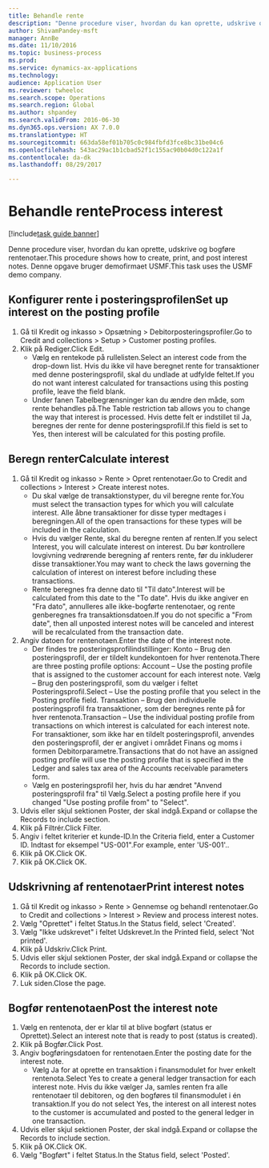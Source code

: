 ```yaml
--- 
title: Behandle rente
description: "Denne procedure viser, hvordan du kan oprette, udskrive og bogføre rentenotaer."
author: ShivamPandey-msft
manager: AnnBe
ms.date: 11/10/2016
ms.topic: business-process
ms.prod: 
ms.service: dynamics-ax-applications
ms.technology: 
audience: Application User
ms.reviewer: twheeloc
ms.search.scope: Operations
ms.search.region: Global
ms.author: shpandey
ms.search.validFrom: 2016-06-30
ms.dyn365.ops.version: AX 7.0.0
ms.translationtype: HT
ms.sourcegitcommit: 663da58ef01b705c0c984fbfd3fce8bc31be04c6
ms.openlocfilehash: 543ac29ac1b1cbad52f1c155ac90b04d0c122a1f
ms.contentlocale: da-dk
ms.lasthandoff: 08/29/2017

---
```

# <a name="process-interest"></a><span data-ttu-id="6b5a8-103">Behandle rente</span><span class="sxs-lookup"><span data-stu-id="6b5a8-103">Process interest</span></span>

[!include[task guide banner](../../includes/task-guide-banner.md)]

<span data-ttu-id="6b5a8-104">Denne procedure viser, hvordan du kan oprette, udskrive og bogføre rentenotaer.</span><span class="sxs-lookup"><span data-stu-id="6b5a8-104">This procedure shows how to create, print, and post interest notes.</span></span> <span data-ttu-id="6b5a8-105">Denne opgave bruger demofirmaet USMF.</span><span class="sxs-lookup"><span data-stu-id="6b5a8-105">This task uses the USMF demo company.</span></span>


## <a name="set-up-interest-on-the-posting-profile"></a><span data-ttu-id="6b5a8-106">Konfigurer rente i posteringsprofilen</span><span class="sxs-lookup"><span data-stu-id="6b5a8-106">Set up interest on the posting profile</span></span>
1. <span data-ttu-id="6b5a8-107">Gå til Kredit og inkasso > Opsætning > Debitorposteringsprofiler.</span><span class="sxs-lookup"><span data-stu-id="6b5a8-107">Go to Credit and collections > Setup > Customer posting profiles.</span></span>
2. <span data-ttu-id="6b5a8-108">Klik på Rediger.</span><span class="sxs-lookup"><span data-stu-id="6b5a8-108">Click Edit.</span></span>
    * <span data-ttu-id="6b5a8-109">Vælg en rentekode på rullelisten.</span><span class="sxs-lookup"><span data-stu-id="6b5a8-109">Select an interest code from the drop-down list.</span></span> <span data-ttu-id="6b5a8-110">Hvis du ikke vil have beregnet rente for transaktioner med denne posteringsprofil, skal du undlade at udfylde feltet.</span><span class="sxs-lookup"><span data-stu-id="6b5a8-110">If you do not want interest calculated for transactions using this posting profile, leave the field blank.</span></span>  
    * <span data-ttu-id="6b5a8-111">Under fanen Tabelbegrænsninger kan du ændre den måde, som rente behandles på.</span><span class="sxs-lookup"><span data-stu-id="6b5a8-111">The Table restriction tab allows you to change the way that interest is processed.</span></span> <span data-ttu-id="6b5a8-112">Hvis dette felt er indstillet til Ja, beregnes der rente for denne posteringsprofil.</span><span class="sxs-lookup"><span data-stu-id="6b5a8-112">If this field is set to Yes, then interest will be calculated for this posting profile.</span></span>  

## <a name="calculate-interest"></a><span data-ttu-id="6b5a8-113">Beregn renter</span><span class="sxs-lookup"><span data-stu-id="6b5a8-113">Calculate interest</span></span>
1. <span data-ttu-id="6b5a8-114">Gå til Kredit og inkasso > Rente > Opret rentenotaer.</span><span class="sxs-lookup"><span data-stu-id="6b5a8-114">Go to Credit and collections > Interest > Create interest notes.</span></span>
    * <span data-ttu-id="6b5a8-115">Du skal vælge de transaktionstyper, du vil beregne rente for.</span><span class="sxs-lookup"><span data-stu-id="6b5a8-115">You must select the transaction types for which you will calculate interest.</span></span> <span data-ttu-id="6b5a8-116">Alle åbne transaktioner for disse typer medtages i beregningen.</span><span class="sxs-lookup"><span data-stu-id="6b5a8-116">All of the open transactions for these types will be included in the calculation.</span></span>  
    * <span data-ttu-id="6b5a8-117">Hvis du vælger Rente, skal du beregne renten af renten.</span><span class="sxs-lookup"><span data-stu-id="6b5a8-117">If you select Interest, you will calculate interest on interest.</span></span> <span data-ttu-id="6b5a8-118">Du bør kontrollere lovgivning vedrørende beregning af renters rente, før du inkluderer disse transaktioner.</span><span class="sxs-lookup"><span data-stu-id="6b5a8-118">You may want to check the laws governing the calculation of interest on interest before including these transactions.</span></span>  
    * <span data-ttu-id="6b5a8-119">Rente beregnes fra denne dato til "Til dato".</span><span class="sxs-lookup"><span data-stu-id="6b5a8-119">Interest will be calculated from this date to the "To date".</span></span> <span data-ttu-id="6b5a8-120">Hvis du ikke angiver en "Fra dato", annulleres alle ikke-bogførte rentenotaer, og rente genberegnes fra transaktionsdatoen.</span><span class="sxs-lookup"><span data-stu-id="6b5a8-120">If you do not specific a "From date", then all unposted interest notes will be canceled and interest will be recalculated from the transaction date.</span></span>  
2. <span data-ttu-id="6b5a8-121">Angiv datoen for rentenotaen.</span><span class="sxs-lookup"><span data-stu-id="6b5a8-121">Enter the date of the interest note.</span></span>
    * <span data-ttu-id="6b5a8-122">Der findes tre posteringsprofilindstillinger: Konto – Brug den posteringsprofil, der er tildelt kundekontoen for hver rentenota.</span><span class="sxs-lookup"><span data-stu-id="6b5a8-122">There are three posting profile options:   Account – Use the posting profile that is assigned to the customer account for each interest note.</span></span>   <span data-ttu-id="6b5a8-123">Vælg – Brug den posteringsprofil, som du vælger i feltet Posteringsprofil.</span><span class="sxs-lookup"><span data-stu-id="6b5a8-123">Select – Use the posting profile that you select in the Posting profile field.</span></span>   <span data-ttu-id="6b5a8-124">Transaktion – Brug den individuelle posteringsprofil fra transaktioner, som der beregnes rente på for hver rentenota.</span><span class="sxs-lookup"><span data-stu-id="6b5a8-124">Transaction – Use the individual posting profile from transactions on which interest is calculated for each interest note.</span></span> <span data-ttu-id="6b5a8-125">For transaktioner, som ikke har en tildelt posteringsprofil, anvendes den posteringsprofil, der er angivet i området Finans og moms i formen Debitorparametre.</span><span class="sxs-lookup"><span data-stu-id="6b5a8-125">Transactions that do not have an assigned posting profile will use the posting profile that is specified in the Ledger and sales tax area of the Accounts receivable parameters form.</span></span>  
    * <span data-ttu-id="6b5a8-126">Vælg en posteringsprofil her, hvis du har ændret "Anvend posteringsprofil fra" til Vælg.</span><span class="sxs-lookup"><span data-stu-id="6b5a8-126">Select a posting profile here if you changed "Use posting profile from" to "Select".</span></span>  
3. <span data-ttu-id="6b5a8-127">Udvis eller skjul sektionen Poster, der skal indgå.</span><span class="sxs-lookup"><span data-stu-id="6b5a8-127">Expand or collapse the Records to include section.</span></span>
4. <span data-ttu-id="6b5a8-128">Klik på Filtrér.</span><span class="sxs-lookup"><span data-stu-id="6b5a8-128">Click Filter.</span></span>
5. <span data-ttu-id="6b5a8-129">Angiv i feltet kriterier et kunde-ID.</span><span class="sxs-lookup"><span data-stu-id="6b5a8-129">In the Criteria field, enter a Customer ID.</span></span> <span data-ttu-id="6b5a8-130">Indtast for eksempel "US-001".</span><span class="sxs-lookup"><span data-stu-id="6b5a8-130">For example, enter 'US-001'..</span></span>
6. <span data-ttu-id="6b5a8-131">Klik på OK.</span><span class="sxs-lookup"><span data-stu-id="6b5a8-131">Click OK.</span></span>
7. <span data-ttu-id="6b5a8-132">Klik på OK.</span><span class="sxs-lookup"><span data-stu-id="6b5a8-132">Click OK.</span></span>

## <a name="print-interest-notes"></a><span data-ttu-id="6b5a8-133">Udskrivning af rentenotaer</span><span class="sxs-lookup"><span data-stu-id="6b5a8-133">Print interest notes</span></span>
1. <span data-ttu-id="6b5a8-134">Gå til Kredit og inkasso > Rente > Gennemse og behandl rentenotaer.</span><span class="sxs-lookup"><span data-stu-id="6b5a8-134">Go to Credit and collections > Interest > Review and process interest notes.</span></span>
2. <span data-ttu-id="6b5a8-135">Vælg "Oprettet" i feltet Status.</span><span class="sxs-lookup"><span data-stu-id="6b5a8-135">In the Status field, select 'Created'.</span></span>
3. <span data-ttu-id="6b5a8-136">Vælg "Ikke udskrevet" i feltet Udskrevet.</span><span class="sxs-lookup"><span data-stu-id="6b5a8-136">In the Printed field, select 'Not printed'.</span></span>
4. <span data-ttu-id="6b5a8-137">Klik på Udskriv.</span><span class="sxs-lookup"><span data-stu-id="6b5a8-137">Click Print.</span></span>
5. <span data-ttu-id="6b5a8-138">Udvis eller skjul sektionen Poster, der skal indgå.</span><span class="sxs-lookup"><span data-stu-id="6b5a8-138">Expand or collapse the Records to include section.</span></span>
6. <span data-ttu-id="6b5a8-139">Klik på OK.</span><span class="sxs-lookup"><span data-stu-id="6b5a8-139">Click OK.</span></span>
7. <span data-ttu-id="6b5a8-140">Luk siden.</span><span class="sxs-lookup"><span data-stu-id="6b5a8-140">Close the page.</span></span>

## <a name="post-the-interest-note"></a><span data-ttu-id="6b5a8-141">Bogfør rentenotaen</span><span class="sxs-lookup"><span data-stu-id="6b5a8-141">Post the interest note</span></span>
1. <span data-ttu-id="6b5a8-142">Vælg en rentenota, der er klar til at blive bogført (status er Oprettet).</span><span class="sxs-lookup"><span data-stu-id="6b5a8-142">Select an interest note that is ready to post (status is created).</span></span>
2. <span data-ttu-id="6b5a8-143">Klik på Bogfør.</span><span class="sxs-lookup"><span data-stu-id="6b5a8-143">Click Post.</span></span>
3. <span data-ttu-id="6b5a8-144">Angiv bogføringsdatoen for rentenotaen.</span><span class="sxs-lookup"><span data-stu-id="6b5a8-144">Enter the posting date for the interest note.</span></span>
    * <span data-ttu-id="6b5a8-145">Vælg Ja for at oprette en transaktion i finansmodulet for hver enkelt rentenota.</span><span class="sxs-lookup"><span data-stu-id="6b5a8-145">Select Yes to create a general ledger transaction for each interest note.</span></span>     <span data-ttu-id="6b5a8-146">Hvis du ikke vælger Ja, samles renten fra alle rentenotaer til debitoren, og den bogføres til finansmodulet i én transaktion.</span><span class="sxs-lookup"><span data-stu-id="6b5a8-146">If you do not select Yes, the interest on all interest notes to the customer is accumulated and posted to the general ledger in one transaction.</span></span>  
4. <span data-ttu-id="6b5a8-147">Udvis eller skjul sektionen Poster, der skal indgå.</span><span class="sxs-lookup"><span data-stu-id="6b5a8-147">Expand or collapse the Records to include section.</span></span>
5. <span data-ttu-id="6b5a8-148">Klik på OK.</span><span class="sxs-lookup"><span data-stu-id="6b5a8-148">Click OK.</span></span>
6. <span data-ttu-id="6b5a8-149">Vælg "Bogført" i feltet Status.</span><span class="sxs-lookup"><span data-stu-id="6b5a8-149">In the Status field, select 'Posted'.</span></span>


